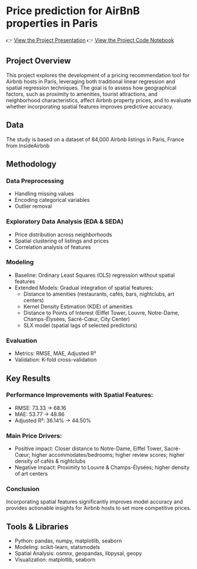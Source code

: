 # Price prediction for AirBnB properties in Paris

👉 [View the Project Presentation](finalpresentationseminar.pdf)
👉 [View the Project Code Notebook](finalpresentationseminar.pdf)

## Project Overview

This project explores the development of a pricing recommendation tool for Airbnb hosts in Paris, leveraging both traditional linear regression and 
spatial regression techniques. The goal is to assess how geographical factors, such as proximity to amenities, tourist attractions, 
and neighborhood characteristics, affect Airbnb property prices, and to evaluate whether incorporating spatial features improves predictive accuracy.

## Data
The study is based on a dataset of 84,000 Airbnb listings in Paris, France from InsideAirbnb


## Methodology

### Data Preprocessing
- Handling missing values
- Encoding categorical variables
- Outlier removal 

### Exploratory Data Analysis (EDA & SEDA)
- Price distribution across neighborhoods
- Spatial clustering of listings and prices
- Correlation analysis of features

### Modeling
- Baseline: Ordinary Least Squares (OLS) regression without spatial features
- Extended Models: Gradual integration of spatial features:
  - Distance to amenities (restaurants, cafés, bars, nightclubs, art centers)
  - Kernel Density Estimation (KDE) of amenities
  - Distance to Points of Interest (Eiffel Tower, Louvre, Notre-Dame, Champs-Élysées, Sacré-Cœur, City Center)
  - SLX model (spatial lags of selected predictors)

### Evaluation
- Metrics: RMSE, MAE, Adjusted R²
- Validation: K-fold cross-validation



## Key Results

### Performance Improvements with Spatial Features:
- RMSE: 73.33 → 68.16
- MAE: 53.77 → 48.86
- Adjusted R²: 36.14% → 44.50%

### Main Price Drivers:
- Positive impact: Closer distance to Notre-Dame, Eiffel Tower, Sacré-Cœur; higher accommodates/bedrooms; higher review scores; higher density of cafés & nightclubs
- Negative impact: Proximity to Louvre & Champs-Élysées; higher density of art centers

### Conclusion
Incorporating spatial features significantly improves model accuracy and provides actionable insights for Airbnb hosts to set more competitive prices.


## Tools & Libraries
- Python: pandas, numpy, matplotlib, seaborn
- Modeling: scikit-learn, statsmodels
- Spatial Analysis: osmnx, geopandas, libpysal, geopy
- Visualization: matplotlib, seaborn
